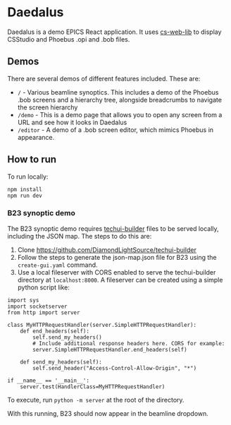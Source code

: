 # Daedalus

Daedalus is a demo EPICS React application. It uses [cs-web-lib](https://github.com/DiamondLightSource/cs-web-lib) to display CSStudio and Phoebus .opi and .bob files.


## Demos

There are several demos of different features included. These are:

- `/` - Various beamline synoptics. This includes a demo of the Phoebus .bob screens and a hierarchy tree, alongside breadcrumbs to navigate the screen hierarchy
- `/demo` - This is a demo page that allows you to open any screen from a URL and see how it looks in Daedalus
- `/editor` - A demo of a .bob screen editor, which mimics Phoebus in appearance.

## How to run

To run locally:

```
npm install
npm run dev
```

### B23 synoptic demo

The B23 synoptic demo requires [techui-builder](https://github.com/DiamondLightSource/techui-builder) files to be served locally, including the JSON map. The steps to do this are:

1. Clone https://github.com/DiamondLightSource/techui-builder 
2. Follow the steps to generate the json-map.json file for B23 using the `create-gui.yaml` command.
3. Use a local fileserver with CORS enabled to serve the techui-builder directory at `localhost:8000`. A fileserver can be created using a simple python script like:

```
import sys
import socketserver
from http import server

class MyHTTPRequestHandler(server.SimpleHTTPRequestHandler):
    def end_headers(self): 
        self.send_my_headers()
        # Include additional response headers here. CORS for example:           
        server.SimpleHTTPRequestHandler.end_headers(self)

    def send_my_headers(self):
        self.send_header("Access-Control-Allow-Origin", "*")

if __name__ == '__main__':
    server.test(HandlerClass=MyHTTPRequestHandler)
```
To execute, run `python -m server` at the root of the directory.

With this running, B23 should now appear in the beamline dropdown.
